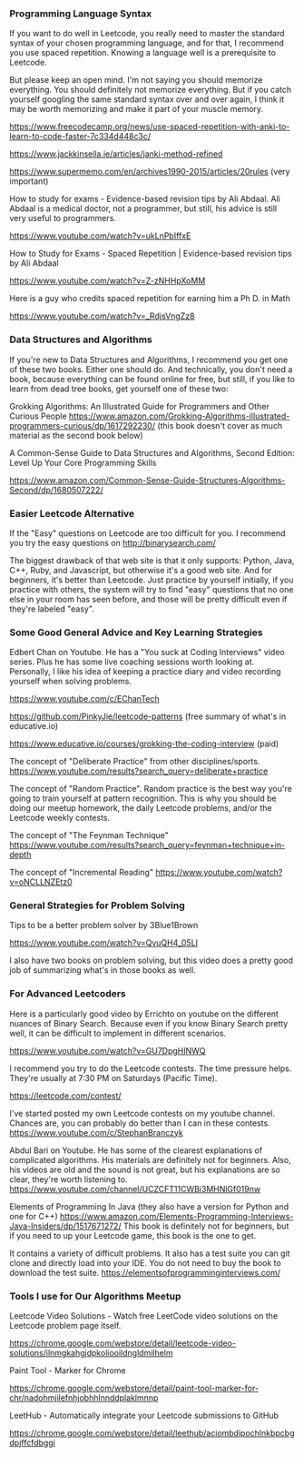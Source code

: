
### Programming Language Syntax

If you want to do well in Leetcode, you really need to master the standard syntax of your chosen programming language, and for that, I recommend you use spaced repetition. Knowing a language well is a prerequisite to Leetcode.

But please keep an open mind. I'm not saying you should memorize everything. You should definitely not memorize everything.  But if you catch yourself googling the same standard syntax over and over again, I think it may be worth memorizing and make it part of your muscle memory.

https://www.freecodecamp.org/news/use-spaced-repetition-with-anki-to-learn-to-code-faster-7c334d448c3c/

https://www.jackkinsella.ie/articles/janki-method-refined

https://www.supermemo.com/en/archives1990-2015/articles/20rules (very important)

How to study for exams - Evidence-based revision tips by Ali Abdaal. Ali Abdaal is a medical doctor, not a programmer, but still, his advice is still very useful to programmers. 

https://www.youtube.com/watch?v=ukLnPbIffxE 

How to Study for Exams - Spaced Repetition | Evidence-based revision tips by Ali Abdaal 

https://www.youtube.com/watch?v=Z-zNHHpXoMM 

Here is a guy who credits spaced repetition for earning him a Ph D. in Math

https://www.youtube.com/watch?v=_RdjsVngZz8

### Data Structures and Algorithms
If you're new to Data Structures and Algorithms, I recommend you get one of these two books. Either one should do. And technically, you don't need a book, because everything can be found online for free, but still, if you like to learn from dead tree books, get yourself one of these two:

Grokking Algorithms: An Illustrated Guide for Programmers and Other Curious People https://www.amazon.com/Grokking-Algorithms-illustrated-programmers-curious/dp/1617292230/  (this book doesn't cover as much material as the second book below)

A Common-Sense Guide to Data Structures and Algorithms, Second Edition: Level Up Your Core Programming Skills

https://www.amazon.com/Common-Sense-Guide-Structures-Algorithms-Second/dp/1680507222/

### Easier Leetcode Alternative

If the "Easy" questions on Leetcode are too difficult for you. I recommend you try the easy questions on http://binarysearch.com/ 

The biggest drawback of that web site is that it only supports: Python, Java, C++, Ruby, and Javascript, but otherwise it's a good web site. And for beginners, it's better than Leetcode. Just practice by yourself initially, if you practice with others, the system will try to find "easy" questions that no one else in your room has seen before, and those will be pretty difficult even if they're labeled "easy".

### Some Good General Advice and Key Learning Strategies

Edbert Chan on Youtube. He has a "You suck at Coding Interviews" video series. Plus he has some live coaching sessions worth looking at. Personally, I like his idea of keeping a practice diary and video recording yourself when solving problems. 

https://www.youtube.com/c/EChanTech

https://github.com/PinkyJie/leetcode-patterns 
(free summary of what's in educative.io)

https://www.educative.io/courses/grokking-the-coding-interview (paid)

The concept of "Deliberate Practice" from other disciplines/sports.
https://www.youtube.com/results?search_query=deliberate+practice

The concept of "Random Practice". Random practice is the best way you're going to train yourself at pattern recognition. This is why you should be doing our meetup homework, the daily Leetcode problems, and/or the Leetcode weekly contests.

The concept of "The Feynman Technique"
https://www.youtube.com/results?search_query=feynman+technique+in-depth

The concept of "Incremental Reading"
https://www.youtube.com/watch?v=oNCLLNZEtz0

### General Strategies for Problem Solving

Tips to be a better problem solver by 3Blue1Brown

https://www.youtube.com/watch?v=QvuQH4_05LI

I also have two books on problem solving, but this video does a pretty good job of summarizing what's in those books as well. 

### For Advanced Leetcoders

Here is a particularly good video by Errichto on youtube on the different nuances of Binary Search. Because even if you know Binary Search pretty well, it can be difficult to implement in different scenarios.

https://www.youtube.com/watch?v=GU7DpgHINWQ

I recommend you try to do the Leetcode contests. The time pressure helps. They're usually at 7:30 PM on Saturdays (Pacific Time).  

https://leetcode.com/contest/

I've started posted my own Leetcode contests on my youtube channel. Chances are, you can probably do better than I can in these contests. 
https://www.youtube.com/c/StephanBranczyk

Abdul Bari on Youtube. He has some of the clearest explanations of complicated algorithms. His materials are definitely not for beginners. Also, his videos are old and the sound is not great, but his explanations are so clear, they're worth listening to.  https://www.youtube.com/channel/UCZCFT11CWBi3MHNlGf019nw

Elements of Programming In Java (they also have a version for Python and one for C++) https://www.amazon.com/Elements-Programming-Interviews-Java-Insiders/dp/1517671272/ This book is definitely not for beginners, but if you need to up your Leetcode game, this book is the one to get. 

It contains a variety of difficult problems. It also has a test suite you can git clone and directly load into your IDE. You do not need to buy the book to download the test suite. https://elementsofprogramminginterviews.com/

### Tools I use for Our Algorithms Meetup

Leetcode Video Solutions - Watch free LeetCode video solutions on the Leetcode problem page itself.

https://chrome.google.com/webstore/detail/leetcode-video-solutions/ilnmgkahgjdpkoliooildngldmilhelm

Paint Tool - Marker for Chrome

https://chrome.google.com/webstore/detail/paint-tool-marker-for-chr/nadohmjilefnhjobhhlnnddplaklmnnp

LeetHub - Automatically integrate your Leetcode submissions to GitHub

https://chrome.google.com/webstore/detail/leethub/aciombdipochlnkbpcbgdpjffcfdbggi
